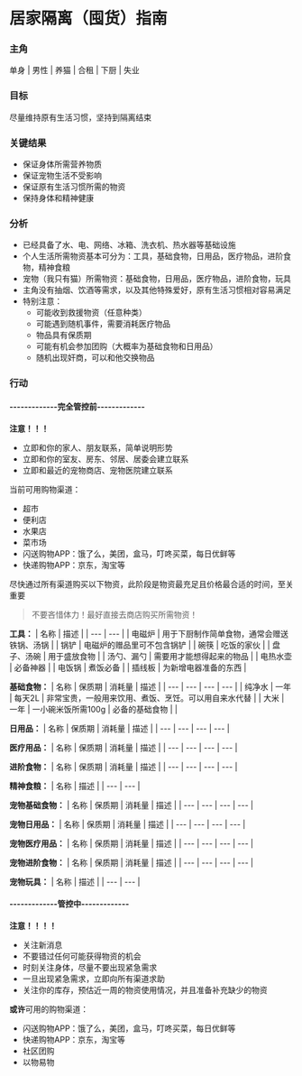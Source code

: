 # 居家隔离（囤货）指南

### 主角
单身 | 男性 | 养猫 | 合租 | 下厨 | 失业

### 目标
尽量维持原有生活习惯，坚持到隔离结束

### 关键结果
* 保证身体所需营养物质
* 保证宠物生活不受影响
* 保证原有生活习惯所需的物资
* 保持身体和精神健康

### 分析
* 已经具备了水、电、网络、冰箱、洗衣机、热水器等基础设施
* 个人生活所需物资基本可分为：工具，基础食物，日用品，医疗物品，进阶食物，精神食粮
* 宠物（我只有猫）所需物资：基础食物，日用品，医疗物品，进阶食物，玩具
* 主角没有抽烟、饮酒等需求，以及其他特殊爱好，原有生活习惯相对容易满足
* 特别注意：
  * 可能收到救援物资（任意种类）
  * 可能遇到随机事件，需要消耗医疗物品
  * 物品具有保质期
  * 可能有机会参加团购（大概率为基础食物和日用品）
  * 随机出现奸商，可以和他交换物品

### 行动

#### -------------完全管控前-------------

**注意！！！**
* 立即和你的家人、朋友联系，简单说明形势
* 立即和你的室友、房东、邻居、居委会建立联系
* 立即和最近的宠物商店、宠物医院建立联系

当前可用购物渠道：
* 超市
* 便利店
* 水果店
* 菜市场
* 闪送购物APP：饿了么，美团，盒马，叮咚买菜，每日优鲜等
* 快递购物APP：京东，淘宝等

尽快通过所有渠道购买以下物资，此阶段是物资最充足且价格最合适的时间，至关重要
> 不要吝惜体力！最好直接去商店购买所需物资！

**工具：**
| 名称 | 描述 |
| --- | --- |
| 电磁炉 | 用于下厨制作简单食物，通常会赠送铁锅、汤锅 |
| 锅铲 | 电磁炉的赠品里可不包含锅铲 |
| 碗筷 | 吃饭的家伙 |
| 盘子、汤碗 | 用于盛放食物 |
| 汤勺、漏勺 | 需要用才能想得起来的物品 |
| 电热水壶 | 必备神器 |
| 电饭锅 | 煮饭必备 |
| 插线板 | 为新增电器准备的东西 |


**基础食物：**
| 名称 | 保质期 | 消耗量 | 描述 |
| --- | --- | --- | --- |
| 纯净水 | 一年 | 每天2L | 非常宝贵，一般用来饮用、煮饭、烹饪。可以用自来水代替 |
| 大米 | 一年 | 一小碗米饭所需100g | 必备的基础食物 |
| 

**日用品：**
| 名称 | 保质期 | 消耗量 | 描述 |
| --- | --- | --- | --- |

**医疗用品：**
| 名称 | 保质期 | 消耗量 | 描述 |
| --- | --- | --- | --- |

**进阶食物：**
| 名称 | 保质期 | 消耗量 | 描述 |
| --- | --- | --- | --- |

**精神食粮：**
| 名称 | 描述 |
| --- | --- |

**宠物基础食物：**
| 名称 | 保质期 | 消耗量 | 描述 |
| --- | --- | --- | --- |

**宠物日用品：**
| 名称 | 保质期 | 消耗量 | 描述 |
| --- | --- | --- | --- |

**宠物医疗用品：**
| 名称 | 保质期 | 消耗量 | 描述 |
| --- | --- | --- | --- |

**宠物进阶食物：**
| 名称 | 保质期 | 消耗量 | 描述 |
| --- | --- | --- | --- |

**宠物玩具：**
| 名称 | 描述 |
| --- | --- |

#### -------------管控中-------------

**注意！！！！**
* 关注新消息
* 不要错过任何可能获得物资的机会
* 时刻关注身体，尽量不要出现紧急需求
* 一旦出现紧急需求，立即向所有渠道求助
* 关注你的库存，预估近一周的物资使用情况，并且准备补充缺少的物资

**或许**可用的购物渠道：
* 闪送购物APP：饿了么，美团，盒马，叮咚买菜，每日优鲜等
* 快递购物APP：京东，淘宝等
* 社区团购
* 以物易物
